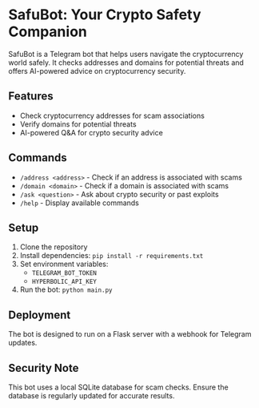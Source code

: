 # SafuBot: Your Crypto Safety Companion

SafuBot is a Telegram bot that helps users navigate the cryptocurrency world safely. It checks addresses and domains for potential threats and offers AI-powered advice on cryptocurrency security.

## Features

- Check cryptocurrency addresses for scam associations
- Verify domains for potential threats
- AI-powered Q&A for crypto security advice

## Commands

- `/address <address>` - Check if an address is associated with scams
- `/domain <domain>` - Check if a domain is associated with scams
- `/ask <question>` - Ask about crypto security or past exploits
- `/help` - Display available commands

## Setup

1. Clone the repository
2. Install dependencies: `pip install -r requirements.txt`
3. Set environment variables:
   - `TELEGRAM_BOT_TOKEN`
   - `HYPERBOLIC_API_KEY`
4. Run the bot: `python main.py`

## Deployment

The bot is designed to run on a Flask server with a webhook for Telegram updates.

## Security Note

This bot uses a local SQLite database for scam checks. Ensure the database is regularly updated for accurate results.
